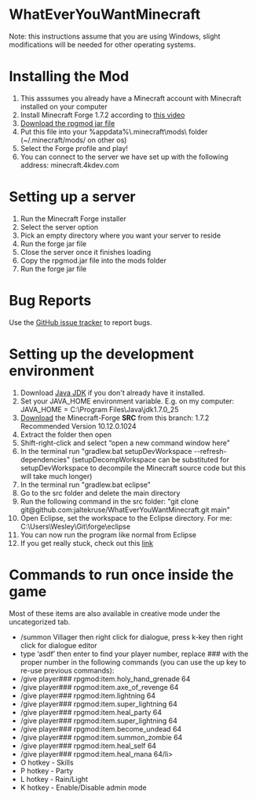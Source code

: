 WhatEverYouWantMinecraft
========================
Note: this instructions assume that you are using Windows, slight modifications will be needed for other operating systems.

<h1>Installing the Mod</h1>
<ol>
	<li>This asssumes you already have a Minecraft account with Minecraft installed on your computer</li>
	<li>Install Minecraft Forge 1.7.2 according to <a href="https://www.youtube.com/watch?v=VfcX9ucyT7s">this video</a></li>
	<li><a href="http://pages.cs.wisc.edu/~wreardan/rpgmod-1.7.2-0.1.jar">Download the rpgmod jar file</a></li>
	<li>Put this file into your %appdata%\.minecraft\mods\ folder (~/.minecraft/mods/ on other os)</li>
	<li>Select the Forge profile and play!</li>
	<li>You can connect to the server we have set up with the following address: minecraft.4kdev.com</li>
</ol>

<h1>Setting up a server</h1>
<ol>
	<li>Run the Minecraft Forge installer</li>
	<li>Select the server option</li>
	<li>Pick an empty directory where you want your server to reside</li>
	<li>Run the forge jar file</li>
	<li>Close the server once it finishes loading</li>
	<li>Copy the rpgmod.jar file into the mods folder</li>
	<li>Run the forge jar file</li>
</ol>

<h1>Bug Reports</h1>
Use the <a href="https://github.com/jaltekruse/WhatEverYouWantMinecraft/issues">GitHub issue tracker</a> to report bugs.

<h1>Setting up the development environment</h1>
<ol>
	<li>Download <a href="http://www.oracle.com/technetwork/java/javase/downloads/index.html">Java JDK</a> if you don't already have it installed.</li>
	<li>Set your JAVA_HOME environment variable.  E.g. on my computer: JAVA_HOME = C:\Program Files\Java\jdk1.7.0_25</li>
	<li><a href="http://files.minecraftforge.net/">Download</a> the Minecraft-Forge <b>SRC</b> from this branch: 1.7.2 Recommended Version 10.12.0.1024</li>
	<li>Extract the folder then open</li>
	<li>Shift-right-click and select “open a new command window here”</li>
	<li>In the terminal run "gradlew.bat setupDevWorkspace --refresh-dependencies" (setupDecompWorkspace can be substituted for setupDevWorkspace to decompile the Minecraft source code but this will take much longer)</li>
	<li>In the terminal run "gradlew.bat eclipse"</li>
	<li>Go to the src folder and delete the main directory</li>
	<li>Run the following command in the src folder: "git clone git@github.com:jaltekruse/WhatEverYouWantMinecraft.git main"</li>
	<li>Open Eclipse, set the workspace to the Eclipse directory.  For me: C:\Users\Wesley\Git\forge\eclipse</li>
	<li>You can now run the program like normal from Eclipse</li>
	<li>If you get really stuck, check out this <a href="http://www.minecraftforge.net/wiki/Installation/Source">link</a></li>
</ol>

<h1>Commands to run once inside the game</h1>
Most of these items are also available in creative mode under the uncategorized tab.
<ul>
	<li>/summon Villager   then right click for dialogue, press k-key then right click for dialogue editor</li>
	<li>type ‘asdf’ then enter to find your player number, replace ### with the proper number in the following commands (you can use the up key to re-use previous commands):</li>
	<li>/give player### rpgmod:item.holy_hand_grenade 64</li>
	<li>/give player### rpgmod:item.axe_of_revenge 64</li>
	<li>/give player### rpgmod:item.lightning 64</li>
	<li>/give player### rpgmod:item.super_lightning 64</li>
	<li>/give player### rpgmod:item.heal_party 64</li>
	<li>/give player### rpgmod:item.super_lightning 64</li>
	<li>/give player### rpgmod:item.become_undead 64</li>
	<li>/give player### rpgmod:item.summon_zombie 64</li>
	<li>/give player### rpgmod:item.heal_self 64</li>
	<li>/give player### rpgmod:item.heal_mana 64/li>
	<li>O hotkey - Skills</li>
	<li>P hotkey - Party</li>
	<li>L hotkey - Rain/Light</li>
	<li>K hotkey - Enable/Disable admin mode</li>
</ul>











